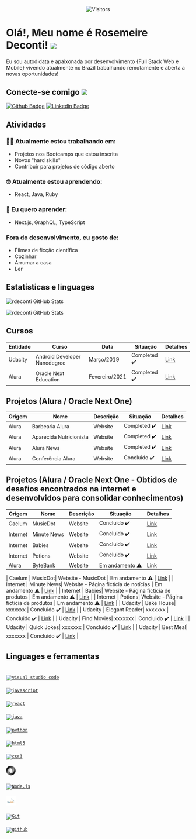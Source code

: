 <!-- https://github.com/ikatyang/emoji-cheat-sheet -->

<p align=center>                           
  <img align=center src="https://visitor-badge.laobi.icu/badge?page_id=rdeconti.rdeconti" alt="Visitors">                     
</p>

# Olá!, Meu nome é Rosemeire Deconti! <img src="https://github.com/blackcater/blackcater/raw/master/images/Hi.gif" height="32" />
Eu sou autodidata e apaixonada por desenvolvimento {Full Stack Web e Mobile} vivendo atualmente no Brazil trabalhando remotamente e aberta a novas oportunidades!

## Conecte-se comigo <img src="https://media.giphy.com/media/LnQjpWaON8nhr21vNW/giphy.gif" height="32">
[![Github Badge](https://img.shields.io/badge/-Github-000?style=flat-square&logo=Github&logoColor=white&link=https://github.com/rdeconti)](https://github.com/rdeconti)
[![Linkedin Badge](https://img.shields.io/badge/-LinkedIn-blue?style=flat-square&logo=Linkedin&logoColor=white&link=https://www.linkedin.com/in/rdeconti/)](https://www.linkedin.com/in/rdeconti/)

## Atividades

  ### :technologist: Atualmente estou trabalhando em: 
  - Projetos nos Bootcamps que estou inscrita
  - Novos "hard skills"
  - Contribuir para projetos de código aberto

  ### :nerd_face: Atualmente estou aprendendo:
  - React, Java, Ruby

  ### :thinking: Eu quero aprender:
  - Next.js, GraphQL, TypeScript

  ### Fora do desenvolvimento, eu gosto de:
  - Filmes de ficção científica
  - Cozinhar
  - Arrumar a casa
  - Ler

## Estatísticas e linguages
![rdeconti GitHub Stats](https://github-readme-stats.vercel.app/api?username=rdeconti&show_icons=true)

![rdeconti GitHub Stats](https://github-readme-stats.vercel.app/api/top-langs/?username=rdeconti&show_icons=true)

## Cursos

| Entidade | Curso | Data | Situação | Detalhes |
| -------- | ------- | --------- | -------- | ------- |
| Udacity | Android Developer Nanodegree | Março/2019 | Completed :heavy_check_mark: | <a href="https://github.com/rdeconti/Curso-Udacity-Android-Developer-Nanodegree">Link</a> |
| Alura | Oracle Next Education | Fevereiro/2021 | Completed :heavy_check_mark: | <a href="https://github.com/rdeconti/Curso-Labora-Oracle-Alura">Link</a> |

## Projetos (Alura / Oracle Next One)
| Origem | Nome | Descrição | Situação | Detalhes |
| ------ | ---- | ----------- | ------ | ------- |
| Alura  | Barbearia Alura | Website | Completed :heavy_check_mark: | <a href="https://github.com/rdeconti/Curso-Labora-Oracle-Alura/tree/main/Projeto%2001%20-%20Barbearia%20Alura">Link</a> |
| Alura  | Aparecida Nutricionista | Website | Completed :heavy_check_mark: | <a href="https://github.com/rdeconti/Curso-Labora-Oracle-Alura/tree/main/Projeto%2002%20-%20Aparecida%20Nutricionista">Link</a> |
| Alura  | Alura News| Website | Completed :heavy_check_mark: | <a href="https://github.com/rdeconti/Curso-Labora-Oracle-Alura/tree/main/Projeto%2004%20-%20Not%C3%ADcias">Link</a> |
| Alura  | Conferência Alura| Website| Concluido :heavy_check_mark: | <a href="https://github.com/rdeconti/Curso-Labora-Oracle-Alura/tree/main/Projeto%2005%20-%20Alura%20Conference">Link</a> |

## Projetos (Alura / Oracle Next One - Obtidos de desafios encontrados na internet e desenvolvidos para consolidar conhecimentos)
| Origem | Nome | Descrição | Situação | Detalhes |
| ------ | ---- | ----------- | ------ | ------- |
| Caelum | MusicDot| Website | Concluido :heavy_check_mark: | <a href="https://github.com/rdeconti/Curso-Labora-Oracle-Alura/tree/main/Projeto%20Extra%2001%20-%20Musicdot">Link</a> |
| Internet | Minute News| Website | Concluido :heavy_check_mark: | <a href="https://github.com/rdeconti/Curso-Labora-Oracle-Alura/tree/main/Projeto%20Extra%2002%20-%20Minute%20News">Link</a> |
| Internet | Babies| Website | Concluido :heavy_check_mark: | <a href="https://github.com/rdeconti/Curso-Labora-Oracle-Alura/tree/main/Projeto%20Extra%2003%20-%20Babies">Link</a> |
| Internet | Potions| Website | Concluido :heavy_check_mark: | <a href="https://github.com/rdeconti/Curso-Labora-Oracle-Alura/tree/main/Projeto%20Extra%2004%20-%20Potions">Link</a> |
| Alura | ByteBank | Website | Em andamento :warning: | <a href="https://github.com/rdeconti/Project-ByteBank">Link</a> |


| Caelum | MusicDot| Website - MusicDot | Em andamento :warning: | <a href="https://github.com/rdeconti/Project-MusicDot">Link</a> |
| Internet | Minute News| Website - Página fictícia de  notícias | Em andamento :warning: | <a href="https://github.com/rdeconti/Project-Minute-News">Link</a> |
| Internet | Babies| Website - Página fictícia de produtos | Em andamento :warning: | <a href="https://github.com/rdeconti/Project-Bennu-Babies">Link</a> |
| Internet | Potions| Website - Página fictícia de produtos | Em andamento :warning: | <a href="https://github.com/rdeconti/Project-Merlins-Potions">Link</a> |
| Udacity | Bake House| xxxxxxx | Concluido :heavy_check_mark: | <a href="https://github.com/rdeconti/Curso-Udacity-Android-Developer-Nanodegree/tree/main/BakeHouse_WITHOUT_KEY">Link</a> |
| Udacity | Elegant Reader| xxxxxxx | Concluido :heavy_check_mark: | <a href="https://github.com/rdeconti/Curso-Udacity-Android-Developer-Nanodegree/tree/main/ElegantReader_WITHOUT_KEY">Link</a> |
| Udacity | Find Movies| xxxxxxx | Concluido :heavy_check_mark: | <a href="https://github.com/rdeconti/Curso-Udacity-Android-Developer-Nanodegree/tree/main/FindMoviesStage2_WITHOUT_KEY">Link</a> |
| Udacity | Quick Jokes| xxxxxxx | Concluido :heavy_check_mark: | <a href="https://github.com/rdeconti/Curso-Udacity-Android-Developer-Nanodegree/tree/main/QuickJokes_WITHOUT_KEY">Link</a> |
| Udacity | Best Meal| xxxxxxx | Concluido :heavy_check_mark: | <a href="https://github.com/rdeconti/Curso-Udacity-Android-Developer-Nanodegree/tree/main/Capstone%20-%20BestMeal">Link</a> |

## Linguages e ferramentas
[<code>
<img alt="visual studio code" width="26px" src="https://img.icons8.com/fluent/240/000000/visual-studio-code-2019.png" />
</code>](https://code.visualstudio.com/)
[<code>
<img alt="javascript" width="26px" src="https://img.icons8.com/color/240/000000/javascript.png" />
</code>](https://developer.mozilla.org/en-US/docs/Web/JavaScript)
[<code>
<img alt="react" width="26px" src="https://img.icons8.com/color/240/000000/react-native.png" />
</code>](https://reactjs.org/)
[<code>
<img alt="java" width="26px" src="https://img.icons8.com/color/240/000000/java-coffee-cup-logo.png">
</code>](https://docs.oracle.com/en/java/)
[<code>
<img alt="python" width="26px" src="https://img.icons8.com/color/240/000000/python.png">
</code>](https://www.python.org/)
[<code>
<img alt="html5" width="26px" src="https://img.icons8.com/color/240/000000/html-5.png">
</code>](https://developer.mozilla.org/en-US/docs/Web/HTML)
[<code>
<img alt="css3" width="26px" src="https://img.icons8.com/color/240/000000/css3.png">
</code>](https://developer.mozilla.org/en-US/docs/Web/CSS)
[<code>
<img alt="json" width="26px" src="https://raw.githubusercontent.com/github/explore/80688e429a7d4ef2fca1e82350fe8e3517d3494d/topics/json/json.png">
</code>](https://www.json.org/json-en.html)
[<code>
<img alt="Node.js" width="26px" src="https://img.icons8.com/color/240/000000/nodejs.png">
</code>](https://nodejs.org/en/)
[<code>
<img alt="MySQL" width="26px" src="https://raw.githubusercontent.com/github/explore/80688e429a7d4ef2fca1e82350fe8e3517d3494d/topics/mysql/mysql.png">
</code>](https://dev.mysql.com/)
[<code>
<img alt="Git" width="26px" src="https://img.icons8.com/color/240/000000/git.png">
</code>](https://git-scm.com/)
[<code>
<img alt="github" width="26px" src="https://img.icons8.com/ios-glyphs/240/000000/github.png">
</code>](https://github.com/)
